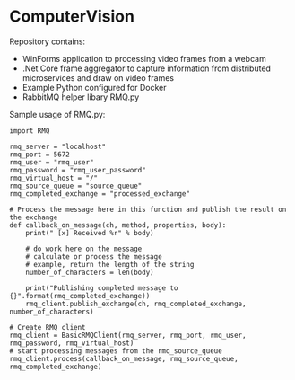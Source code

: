 # ComputerVision

Repository contains:
- WinForms application to processing video frames from a webcam
- .Net Core frame aggregator to capture information from distributed microservices and draw on video frames
- Example Python configured for Docker
- RabbitMQ helper libary RMQ.py

Sample usage of RMQ.py:
```
import RMQ

rmq_server = "localhost"
rmq_port = 5672
rmq_user = "rmq_user"
rmq_password = "rmq_user_password"
rmq_virtual_host = "/"
rmq_source_queue = "source_queue"
rmq_completed_exchange = "processed_exchange"

# Process the message here in this function and publish the result on the exchange
def callback_on_message(ch, method, properties, body):
    print(" [x] Received %r" % body)
    
    # do work here on the message
    # calculate or process the message
    # example, return the length of the string
    number_of_characters = len(body)
    
    print("Publishing completed message to {}".format(rmq_completed_exchange))
    rmq_client.publish_exchange(ch, rmq_completed_exchange, number_of_characters)

# Create RMQ client
rmq_client = BasicRMQClient(rmq_server, rmq_port, rmq_user, rmq_password, rmq_virtual_host)
# start processing messages from the rmq_source_queue
rmq_client.process(callback_on_message, rmq_source_queue, rmq_completed_exchange)
```
